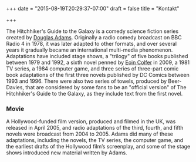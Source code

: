 +++
date = "2015-08-19T20:29:37-07:00"
draft = false
title = "Kontakt"

+++

The Hitchhiker's Guide to the Galaxy is a comedy science fiction series created by [Douglas Adams](https://en.wikipedia.org/wiki/Douglas_Adams). Originally a radio comedy broadcast on BBC Radio 4 in 1978, it was later adapted to other formats, and over several years it gradually became an international multi-media phenomenon. Adaptations have included stage shows, a "trilogy" of five books published between 1979 and 1992, a sixth novel penned by [Eoin Colfer](https://en.wikipedia.org/wiki/Eoin_Colfer) in 2009, a 1981 TV series, a 1984 computer game, and three series of three-part comic book adaptations of the first three novels published by DC Comics between 1993 and 1996. There were also two series of towels, produced by Beer-Davies, that are considered by some fans to be an "official version" of The Hitchhiker's Guide to the Galaxy, as they include text from the first novel.

### Movie

A Hollywood-funded film version, produced and filmed in the UK, was released in April 2005, and radio adaptations of the third, fourth, and fifth novels were broadcast from 2004 to 2005. Adams did many of these adaptations, including the novels, the TV series, the computer game, and the earliest drafts of the Hollywood film’s screenplay, and some of the stage shows introduced new material written by Adams.

